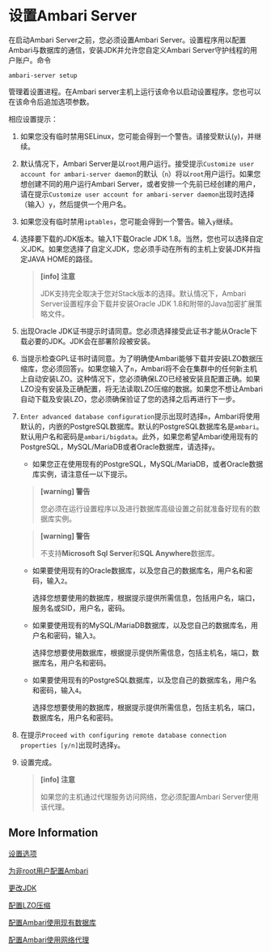# 设置Ambari Server

在启动Ambari Server之前，您必须设置Ambari Server。设置程序用以配置Ambari与数据库的通信，安装JDK并允许您自定义Ambari Server守护线程的用户账户。命令

```shell
ambari-server setup
```

管理着设置进程。在Ambari server主机上运行该命令以启动设置程序。您也可以在该命令后追加选项参数。

相应设置提示：

1. 如果您没有临时禁用SELinux，您可能会得到一个警告。请接受默认(`y`)，并继续。

2. 默认情况下，Ambari Server是以`root`用户运行。接受提示`Customize user account for ambari-server daemon`的默认（`n`）将以`root`用户运行。如果您想创建不同的用户运行Ambari Server，或者安排一个先前已经创建的用户，请在提示`Customize user account for ambari-server daemon`出现时选择（输入）`y`，然后提供一个用户名。

3. 如果您没有临时禁用`iptables`，您可能会得到一个警告。输入`y`继续。

4. 选择要下载的JDK版本。输入1下载Oracle JDK 1.8。当然，您也可以选择自定义JDK。如果您选择了自定义JDK，您必须手动在所有的主机上安装JDK并指定JAVA HOME的路径。

   > **[info] 注意**
   >
   > JDK支持完全取决于您对Stack版本的选择。默认情况下，Ambari Server设置程序会下载并安装Oracle JDK 1.8和附带的Java加密扩展策略文件。

5. 出现Oracle JDK证书提示时请同意。您必须选择接受此证书才能从Oracle下载必要的JDK。JDK会在部署阶段被安装。

6. 当提示检查GPL证书时请同意。为了明确使Ambari能够下载并安装LZO数据压缩库，您必须回答`y`。如果您输入了`n`，Ambari将不会在集群中的任何新主机上自动安装LZO。这种情况下，您必须确保LZO已经被安装且配置正确。如果LZO没有安装及正确配置，将无法读取LZO压缩的数据。如果您不想让Ambari自动下载及安装LZO，您必须确保验证了您的选择之后再进行下一步。

7. `Enter advanced database configuration`提示出现时选择`n`，Ambari将使用默认的，内嵌的PostgreSQL数据库。默认的PostgreSQL数据库名是`ambari`。默认用户名和密码是`ambari/bigdata`。此外，如果您希望Ambari使用现有的PostgreSQL，MySQL/MariaDB或者Oracle数据库，请选择`y`。

   - 如果您正在使用现有的PostgreSQL，MySQL/MariaDB，或者Oracle数据库实例，请注意任一以下提示。

   > **[warning] 警告**
   >
   > 您必须在运行设置程序以及进行数据库高级设置之前就准备好现有的数据库实例。

   > **[warning] 警告**
   >
   > 不支持**Microsoft Sql Server**和**SQL Anywhere**数据库。

   - 如果要使用现有的Oracle数据库，以及您自己的数据库名，用户名和密码，输入`2`。

     选择您想要使用的数据库，根据提示提供所需信息，包括用户名，端口，服务名或SID，用户名，密码。

   - 如果要使用现有的MySQL/MariaDB数据库，以及您自己的数据库名，用户名和密码，输入`3`。

     选择您想要使用数据库，根据提示提供所需信息，包括主机名，端口，数据库名，用户名和密码。

   - 如果要使用现有的PostgreSQL数据库，以及您自己的数据库名，用户名和密码，输入`4`。

     选择您想要使用的数据库，根据提示提供所需信息，包括主机名，端口，数据库名，用户名和密码。

8. 在提示`Proceed with configuring remote database connection properties [y/n]`出现时选择`y`。

9. 设置完成。

   > **[info] 注意**
   >
   > 如果您的主机通过代理服务访问网络，您必须配置Ambari Server使用该代理。

##  More Information

[设置选项](./setup-options.md)

[为非root用户配置Ambari](https://docs.hortonworks.com/HDPDocuments/HDP3/HDP-3.1.0/securing-credentials/content/ambari_sec_configuring_ambari_for_non_root.html)

[更改JDK](https://docs.hortonworks.com/HDPDocuments/Ambari-2.7.3.0/administering-ambari/content/amb_change_your_jdk.html)

[配置LZO压缩](https://docs.hortonworks.com/HDPDocuments/Ambari-2.7.3.0/administering-ambari/content/amb_configuring_lzo_compression.html)

[配置Ambari使用现有数据库](https://docs.hortonworks.com/HDPDocuments/Ambari-2.7.3.0/administering-ambari/content/amb_using_existing_database_ambari.html)

[配置Ambari使用网络代理](https://docs.hortonworks.com/HDPDocuments/Ambari-2.7.3.0/administering-ambari/content/amb_setting_up_ambari_to_use_an_internet_proxy_server.html)